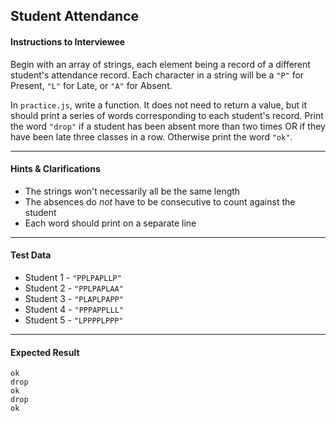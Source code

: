 ## Student Attendance

#### Instructions to Interviewee
Begin with an array of strings, each element being a record of a different student's attendance record. Each character in a string will be a `"P"` for Present, `"L"` for Late, or `"A"` for Absent.

In `practice.js`, write a function. It does not need to return a value, but it should print a series of words corresponding to each student's record. Print the word `"drop"` if a student has been absent more than two times OR if they have been late three classes in a row. Otherwise print the word `"ok"`.

---
#### Hints & Clarifications
 - The strings won't necessarily all be the same length
 - The absences do _not_ have to be consecutive to count against the student
 - Each word should print on a separate line

---
#### Test Data
 - Student 1 - `"PPLPAPLLP"`
 - Student 2 - `"PPLPAPLAA"`
 - Student 3 - `"PLAPLPAPP"`
 - Student 4 - `"PPPAPPLLL"`
 - Student 5 - `"LPPPPLPPP"`

---
#### Expected Result
```
ok  
drop  
ok  
drop  
ok  
```
